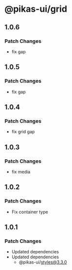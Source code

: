 # @pikas-ui/grid

## 1.0.6

### Patch Changes

- fix gap

## 1.0.5

### Patch Changes

- fix gap

## 1.0.4

### Patch Changes

- fix grid gap

## 1.0.3

### Patch Changes

- fix media

## 1.0.2

### Patch Changes

- Fix container type

## 1.0.1

### Patch Changes

- Updated dependencies
- Updated dependencies
  - @pikas-ui/styles@3.3.0

